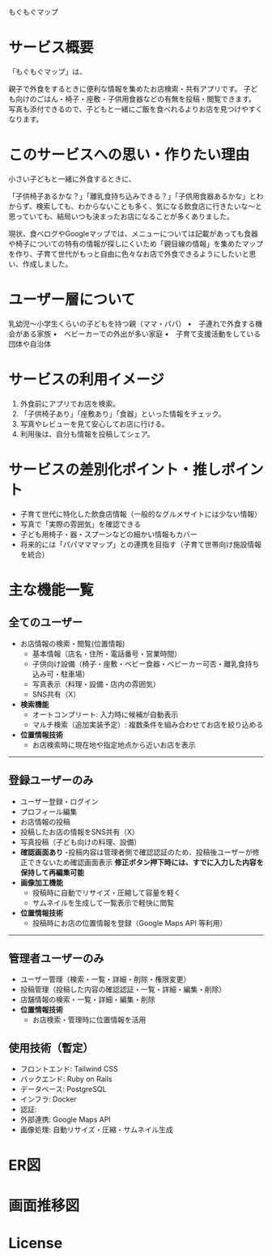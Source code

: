 もぐもぐマップ

# **サービス概要**

「もぐもぐマップ」は、

親子で外食をするときに便利な情報を集めたお店検索・共有アプリです。
子ども向けのごはん・椅子・座敷・子供用食器などの有無を投稿・閲覧できます。
写真も添付できるので、子どもと一緒にご飯を食べれるよりお店を見つけやすくなります。

# **このサービスへの思い・作りたい理由**

小さい子どもと一緒に外食するときに、

「子供椅子あるかな？」「離乳食持ち込みできる？」「子供用食器あるかな」とわからず、検索しても、わからないことも多く、気になる飲食店に行きたいな〜と思っていても、結局いつも決まったお店になることが多くありました。

現状、食べログやGoogleマップでは、メニューについては記載があっても食器や椅子についての特有の情報が探しにくいため「親目線の情報」を集めたマップを作り、子育て世代がもっと自由に色々なお店で外食できるようにしたいと思い、作成しました。

# **ユーザー層について**

乳幼児〜小学生くらいの子どもを持つ親（ママ・パパ）
	•　子連れで外食する機会がある家族
	•　ベビーカーでの外出が多い家庭
	•　子育て支援活動をしている団体や自治体

# **サービスの利用イメージ**

1. 外食前にアプリでお店を検索。
2. 「子供椅子あり」「座敷あり」「食器」といった情報をチェック。
3. 写真やレビューを見て安心してお店に行ける。
4. 利用後は、自分も情報を投稿してシェア。

# **サービスの差別化ポイント・推しポイント**

- 子育て世代に特化した飲食店情報（一般的なグルメサイトには少ない情報）
- 写真で「実際の雰囲気」を確認できる
- 子ども用椅子・器・スプーンなどの細かい情報もカバー
- 将来的には「パパマママップ」との連携を目指す（子育て世帯向け施設情報を統合）

# **主な機能一覧**

## 全てのユーザー
- お店情報の検索・閲覧(位置情報)
  - 基本情報（店名・住所・電話番号・営業時間）
  - 子供向け設備（椅子・座敷・ベビー食器・ベビーカー可否・離乳食持ち込み可・駐車場）
  - 写真表示（料理・設備・店内の雰囲気）
  - SNS共有（X）
- **検索機能**
    - オートコンプリート: 入力時に候補が自動表示
    - マルチ検索（追加実装予定）: 複数条件を組み合わせてお店を絞り込める
- **位置情報技術**
    - お店検索時に現在地や指定地点から近いお店を表示

---

## 登録ユーザーのみ
- ユーザー登録・ログイン
- プロフィール編集
- お店情報の投稿
- 投稿したお店の情報をSNS共有（X）
- 写真投稿（子ども向けの料理、設備）
- **確認画面あり**
  -投稿内容は管理者側で確認認証のため、投稿後ユーザーが修正できないため確認画面表示
  **修正ボタン押下時には、すでに入力した内容を保持して再編集可能**
- **画像加工機能**
  - 投稿時に自動でリサイズ・圧縮して容量を軽く
  - サムネイルを生成して一覧表示で軽快に閲覧
- **位置情報技術**
  - 投稿時にお店の位置情報を登録（Google Maps API 等利用）


---

## 管理者ユーザーのみ
- ユーザー管理（検索・一覧・詳細・削除・権限変更）
- 投稿管理（投稿した内容の確認認証・一覧・詳細・編集・削除）
- 店舗情報の検索・一覧・詳細・編集・削除
- **位置情報技術**
  - お店検索・管理時に位置情報を活用

## **使用技術（暫定）**

- フロントエンド: Tailwind CSS
- バックエンド: Ruby on Rails
- データベース: PostgreSQL
- インフラ: Docker
- 認証:
- 外部連携: Google Maps API
- 画像処理: 自動リサイズ・圧縮・サムネイル生成

# **ER図**

# 画面推移図

# **License**